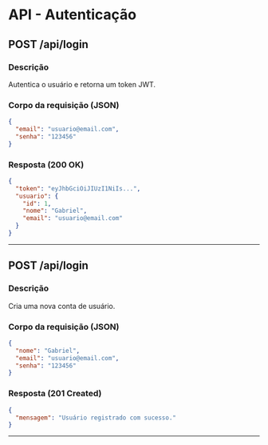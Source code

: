 # API - Autenticação

## POST /api/login

### Descrição
Autentica o usuário e retorna um token JWT.

### Corpo da requisição (JSON)
```json
{
  "email": "usuario@email.com",
  "senha": "123456"
}
```

### Resposta (200 OK)
```json
{
  "token": "eyJhbGciOiJIUzI1NiIs...",
  "usuario": {
    "id": 1,
    "nome": "Gabriel",
    "email": "usuario@email.com"
  }
}
```

---

## POST /api/login

### Descrição
Cria uma nova conta de usuário.

### Corpo da requisição (JSON)
```json
{
  "nome": "Gabriel",
  "email": "usuario@email.com",
  "senha": "123456"
}
```

### Resposta (201 Created)

```json
{
  "mensagem": "Usuário registrado com sucesso."
}
```
---







